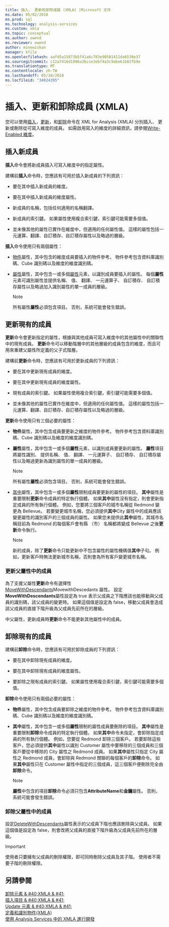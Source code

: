 ```yaml
---
title: 插入、 更新和卸除成員 (XMLA) |Microsoft 文件
ms.date: 05/02/2018
ms.prod: sql
ms.technology: analysis-services
ms.custom: xmla
ms.topic: conceptual
ms.author: owend
ms.reviewer: owend
author: minewiskan
manager: kfile
ms.openlocfilehash: aafd5a15873b5f41a6c783e98581411da6538e37
ms.sourcegitcommit: c12a7416d1996a3bcce3ebf4a3c9abe61b02fb9e
ms.translationtype: MT
ms.contentlocale: zh-TW
ms.lasthandoff: 05/10/2018
ms.locfileid: "34024395"
---
```

# <a name="inserting-updating-and-dropping-members-xmla"></a>插入、更新和卸除成員 (XMLA)
  您可以使用[插入](../../analysis-services/xmla/xml-elements-commands/insert-element-xmla.md)，[更新](../../analysis-services/xmla/xml-elements-commands/update-element-xmla.md)，和[卸除](../../analysis-services/xmla/xml-elements-commands/drop-element-xmla.md)命令在 XML for Analysis (XMLA) 分別插入、 更新或刪除從可寫入維度的成員。 如需啟用寫入的維度的詳細資訊，請參閱[Write-Enabled 維度](../../analysis-services/multidimensional-models-olap-logical-dimension-objects/write-enabled-dimensions.md)。  
  
## <a name="inserting-new-members"></a>插入新成員  
 **插入**命令會將新成員插入可寫入維度中的指定屬性。  
  
 建構前**插入**命令時，您應該有可用於插入新成員的下列資訊：  
  
-   要在其中插入新成員的維度。  
  
-   要在其中插入新成員的維度屬性。  
  
-   新成員的名稱，包括任何適用的名稱翻譯。  
  
-   新成員的索引鍵。 如果屬性使用複合索引鍵，索引鍵可能需要多個值。  
  
-   並未像其他的屬性已實作在維度中，但適用的任何屬性值。 這樣的屬性包括一元運算、翻譯、自訂積存、自訂積存屬性以及略過的層級。  
  
 **插入**命令使用只有兩個屬性：  
  
-   [物件](../../analysis-services/xmla/xml-elements-properties/object-element-xmla.md)屬性，其中包含的維度成員要插入的物件參考。 物件參考包含資料庫識別碼、Cube 識別碼以及維度的維度識別碼。  
  
-   [屬性](../../analysis-services/xmla/xml-elements-properties/attributes-element-xmla.md)屬性，其中包含一或多個[屬性](../../analysis-services/xmla/xml-elements-properties/attribute-element-xmla.md)元素，以識別成員要插入的屬性。 每個**屬性**元素可識別屬性並提供名稱、 值、 翻譯、 一元運算子、 自訂積存、 自訂積存屬性以及略過加入識別屬性的單一成員的層級。  
  
    > [!NOTE]  
    >  所有屬性**屬性**必須包含項目。 否則，系統可能會發生錯誤。  
  
## <a name="updating-existing-members"></a>更新現有的成員  
 **更新**命令會更新指定的屬性，根據與其他成員可寫入維度中的其他屬性中的關聯性中的現有成員。 **更新**命令可以移動階層中的其他層級的成員包含的維度，而且可用來重建父屬性所定義的父子式階層。  
  
 建構前**更新**命令時，您應該有可用於更新成員的下列資訊：  
  
-   要在其中更新現有成員的維度。  
  
-   要在其中更新現有成員的維度屬性。  
  
-   現有成員的索引鍵。 如果屬性使用複合索引鍵，索引鍵可能需要多個值。  
  
-   並未像其他的屬性已實作在維度中，但適用的任何屬性值。 這樣的屬性包括一元運算、翻譯、自訂積存、自訂積存屬性以及略過的層級。  
  
 **更新**命令使用只有三個必要的屬性：  
  
-   **物件**屬性，其中包含成員要更新之維度的物件參考。 物件參考包含資料庫識別碼、Cube 識別碼以及維度的維度識別碼。  
  
-   **屬性**屬性，其中包含一或多個**屬性**元素，以識別成員要更新的屬性。 **屬性**項目將屬性識別、 提供名稱、 值、 翻譯、 一元運算子、 自訂積存、 自訂積存屬性以及略過更新為識別屬性的單一成員的層級。  
  
    > [!NOTE]  
    >  所有屬性**屬性**必須包含項目。 否則，系統可能會發生錯誤。  
  
-   [其中](../../analysis-services/xmla/xml-elements-properties/where-element-xmla.md)屬性，其中包含一或多個**屬性**限制成員要更新的屬性的項目。 **其中**屬性是重要限制**更新**命令成員的特定執行個體。 如果**其中**屬性沒有指定，則會更新指定成員的所有執行個體。 例如，您要將三個客戶的城市名稱從 Redmond 變更為 Bellevue。 若要變更城市名稱，您必須提供**其中**City 屬性中的成員應該變更屬性的識別客戶的三個成員的屬性。 如果您未提供此**其中**屬性，其城市名稱目前為 Redmond 的每個客戶會有縣 （市） 名稱都將變成 Bellevue 之後**更新**命令執行。  
  
    > [!NOTE]  
    >  新的成員，除了**更新**命令只能更新中不包含屬性的屬性機碼值**其中**子句。 例如，更新客戶時無法更新城市名稱，否則會為所有客戶變更城市名稱。  
  
### <a name="updating-members-in-parent-attributes"></a>更新父屬性中的成員  
 為了支援父屬性**更新**命令有選擇性[MoveWithDescendants](../../analysis-services/xmla/xml-elements-properties/movewithdescendants-element-xmla.md)MovewithDescedants 屬性。 設定**MoveWithDescendants**屬性設定為 true 表示父成員之下階應該也能移動與父成員的識別碼，該父成員的變更時。 如果這個值是設定為 false，移動父成員會造成該父成員的直接下階升級為父成員先前所在的層級。  
  
 中父屬性，更新成員時**更新**命令不能更新其他屬性中的成員。  
  
## <a name="dropping-existing-members"></a>卸除現有的成員  
 建構前**卸除**命令時，您應該有可用於卸除成員的下列資訊：  
  
-   要在其中卸除現有成員的維度。  
  
-   要在其中卸除現有成員的維度屬性。  
  
-   要卸除之現有成員的索引鍵。 如果屬性使用複合索引鍵，索引鍵可能需要多個值。  
  
 **卸除**命令使用只有兩個必要的屬性：  
  
-   **物件**屬性，其中包含成員要卸除之維度的物件參考。 物件參考包含資料庫識別碼、Cube 識別碼以及維度的維度識別碼。  
  
-   **其中**屬性，其中包含一或多個**屬性**限制的屬性成員要刪除的項目。 **其中**屬性是重要限制**卸除**命令成員的特定執行個體。 如果**其中**命令未指定，會卸除指定成員的所有執行個體。 例如，您要從 Redmond 卸除三個客戶。 若要卸除這些客戶，您必須提供**其中**屬性以識別 Customer 屬性中要移除的三個成員和三個客戶要從中移除的 City 屬性之 Redmond 成員。 如果**其中**屬性只指定 City 屬性之 Redmond 成員，會卸除與 Redmond 關聯的每個客戶的**卸除**命令。 如果**其中**屬性只在 Customer 屬性中指定的三個成員，這三個客戶便刪除完全由**卸除**命令。  
  
    > [!NOTE]  
    >  **屬性**中包含的項目**卸除**命令必須只包含**AttributeName**和**金鑰**屬性。 否則，系統可能會發生錯誤。  
  
### <a name="dropping-members-in-parent-attributes"></a>卸除父屬性中的成員  
 設定[DeleteWithDescendants](../../analysis-services/xmla/xml-elements-properties/deletewithdescendants-element-xmla.md)屬性表示的父成員下階也應該刪除與父成員。 如果這個值是設定為 false，則會改將父成員的直接下階升級為父成員先前所在的層級。  
  
> [!IMPORTANT]  
>  使用者只要擁有父成員的刪除權限，即可同時刪除父成員及其子階。 使用者不需要子階的刪除權限。  
  
## <a name="see-also"></a>另請參閱  
 [卸除元素 & #40;XMLA & #41;](../../analysis-services/xmla/xml-elements-commands/drop-element-xmla.md)   
 [插入項目 & #40;XMLA & #41;](../../analysis-services/xmla/xml-elements-commands/insert-element-xmla.md)   
 [Update 元素 & #40;XMLA & #41;](../../analysis-services/xmla/xml-elements-commands/update-element-xmla.md)   
 [定義和識別物件&#40;XMLA&#41;](../../analysis-services/multidimensional-models-scripting-language-assl-xmla/defining-and-identifying-objects-xmla.md)   
 [使用 Analysis Services 中的 XMLA 進行開發](../../analysis-services/multidimensional-models-scripting-language-assl-xmla/developing-with-xmla-in-analysis-services.md)  
  
  
